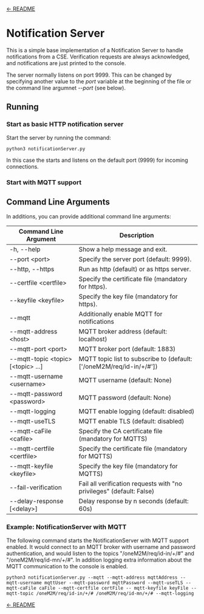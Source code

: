 [← README](../../README.md) 

# Notification Server

This is a simple base implementation of a Notification Server to handle notifications from a CSE. Verification requests are always acknowledged, and notifications are just printed to the console.

The server normally listens on port 9999. This can be changed by specifying another value to the *port* variable at the beginning of the file or the command line argumnet *--port* (see below).

## Running

### Start as basic HTTP notification server
Start the server by running the command:

	python3 notificationServer.py

In this case the starts and listens on the default port (9999) for incoming connections.

### Start with MQTT support



## Command Line Arguments

In additions, you can provide additional command line arguments:

| Command Line Argument                      | Description                                                          |
|--------------------------------------------|----------------------------------------------------------------------|
| -h, --help                                 | Show a help message and exit.                                        |
| --port &lt;port>                           | Specify the server port (default: 9999).                             |
| --http, --https                            | Run as http (default) or as https server.                            |
| --certfile &lt;certfile>                   | Specify the certificate file (mandatory for https).                  |
| --keyfile &lt;keyfile>                     | Specify the key file (mandatory for https).                          |
| --mqtt                                     | Additionally enable MQTT for notifications                           |
| --mqtt-address &lt;host>                   | MQTT broker address (default: localhost)                             |
| --mqtt-port &lt;port>                      | MQTT broker port (default: 1883)                                     |
| --mqtt-topic &lt;topic> [&lt;topic> ...]   | MQTT topic list to subscribe to (default: ['/oneM2M/req/id-in/+/#']) |
| --mqtt-username &lt;username>              | MQTT username (default: None)                                        |
| --mqtt-password &lt;password>              | MQTT password (default: None)                                        |
| --mqtt-logging                             | MQTT enable logging (default: disabled)                              |
| --mqtt-useTLS								 | MQTT enable TLS (default: disabled)									|
| --mqtt-caFile	&lt;cafile>				 	 | Specify the CA certificate file (mandatory for MQTTS)				|
| --mqtt-certfile &lt;certfile>				 | Specify the certificate file (mandatory for MQTTS)					|
| --mqtt-keyfile &lt;keyfile>				 | Specify the key file (mandatory for MQTTS)							|
| --fail-verification                        | Fail all verification requests with "no privileges" (default: False) |
| --delay-response [&lt;delay>]              | Delay response by n seconds (default: 60s)                           |


### Example: NotificationServer with MQTT
The following command starts the NotificationServer with MQTT support enabled. It would connect to an MQTT broker with username and password authentication, 
and would listen to the topics "/oneM2M/req/id-in/+/#" and "/oneM2M/req/id-mn/+/#". In addition logging extra information about the MQTT communication to the console
is enabled.

	python3 notificationServer.py --mqtt --mqtt-address mqttAddress --mqtt-username mqttUser --mqtt-password mqttPassword --mqtt-useTLS --mqtt-caFile caFile --mqtt-certfile certFile -- mqtt-keyfile keyFile --mqtt-topic /oneM2M/req/id-in/+/# /oneM2M/req/id-mn/+/# --mqtt-logging

[← README](../../README.md) 
